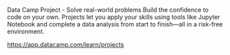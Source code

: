 Data Camp Project - Solve real-world problems
Build the confidence to code on your own. Projects let you apply your skills using tools like Jupyter Notebook and complete a data analysis from start to finish—all in a risk-free environment.

https://app.datacamp.com/learn/projects

